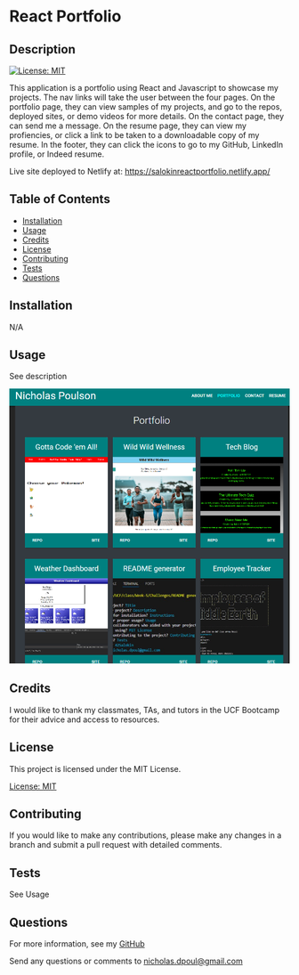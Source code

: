 # React Portfolio
 ## Description
  [![License: MIT](https://img.shields.io/badge/License-MIT-yellow.svg)](https://opensource.org/licenses/MIT)

  This application is a portfolio using React and Javascript to showcase my projects. The nav links will take the user between the four pages. On the portfolio page, they can view samples of my projects, and go to the repos, deployed sites, or demo videos for more details. On the contact page, they can send me a message. On the resume page, they can view my profiencies, or click a link to be taken to a downloadable copy of my resume. In the footer, they can click the icons to go to my GitHub, LinkedIn profile, or Indeed resume. 

  Live site deployed to Netlify at:  https://salokinreactportfolio.netlify.app/

  ## Table of Contents

  * [Installation](#installation)
  * [Usage](#usage)
  * [Credits](#credits)
  * [License](#license)
  * [Contributing](#contributing)
  * [Tests](#tests)
  * [Questions](#questions)

  ## Installation

N/A

  ## Usage

See description

![Alt text](./src/assets/Screenshot.png)

  ## Credits

  I would like to thank my classmates, TAs, and tutors in the UCF Bootcamp for their advice and access to resources. 

  ## License

  
  This project is licensed under the MIT License.

  [License: MIT](https://opensource.org/licenses/MIT)

  ## Contributing

  If you would like to make any contributions, please make any changes in a branch and submit a pull request with detailed comments.

  ## Tests

  See Usage 

  ## Questions

  For more information, see my [GitHub](https://github.com/42Salokin)

  Send any questions or comments to nicholas.dpoul@gmail.com

